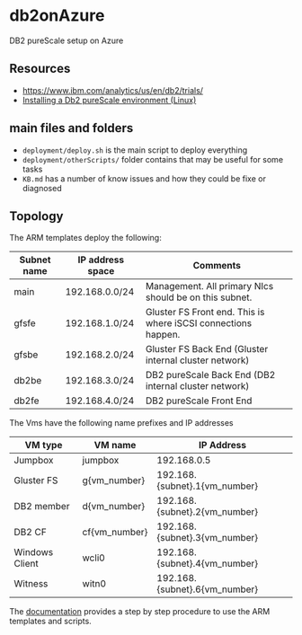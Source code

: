 # db2onAzure

DB2 pureScale setup on Azure

## Resources

- <https://www.ibm.com/analytics/us/en/db2/trials/>
- [Installing a Db2 pureScale environment (Linux)](https://www.ibm.com/support/knowledgecenter/en/SSEPGG_11.1.0/com.ibm.db2.luw.qb.server.doc/doc/t0061541.html)

## main files and folders

- `deployment/deploy.sh` is the main script to deploy everything
- `deployment/otherScripts/` folder contains that may be useful for some tasks 
- `KB.md` has a number of know issues and how they could be fixe or diagnosed

## Topology

The ARM templates deploy the following:

Subnet name | IP address space | Comments
------------|------------------|-----------------------------------------------------------------
main        | 192.168.0.0/24   | Management. All primary NIcs should be on this subnet.
gfsfe       | 192.168.1.0/24   | Gluster FS Front end. This is where iSCSI connections happen.
gfsbe       | 192.168.2.0/24   | Gluster FS Back End (Gluster internal cluster network)
db2be       | 192.168.3.0/24   | DB2 pureScale Back End (DB2 internal cluster network)
db2fe       | 192.168.4.0/24   | DB2 pureScale Front End

The Vms have the following name prefixes and IP addresses

VM type | VM name | IP Address
--------|----------------|--------------------
Jumpbox | jumpbox | 192.168.0.5
Gluster FS | g{vm_number} | 192.168.{subnet}.1{vm_number}
DB2 member | d{vm_number} | 192.168.{subnet}.2{vm_number}
DB2 CF | cf{vm_number} | 192.168.{subnet}.3{vm_number}
Windows Client | wcli0 | 192.168.{subnet}.4{vm_number}
Witness | witn0 | 192.168.{subnet}.6{vm_number}

The [documentation](doc/README.md) provides a step by step procedure to use the ARM templates and scripts. 